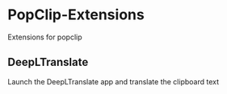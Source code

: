 # PopClip-Extensions
Extensions for popclip

## DeepLTranslate

Launch the DeepLTranslate app and translate the clipboard text

